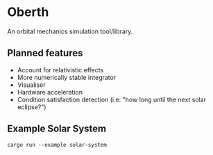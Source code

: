 # Oberth

An orbital mechanics simulation tool/library.

## Planned features

- Account for relativistic effects
- More numerically stable integrator
- Visualiser
- Hardware acceleration
- Condition satisfaction detection (i.e: "how long until the next solar eclipse?")

## Example Solar System

```
cargo run --example solar-system
```
